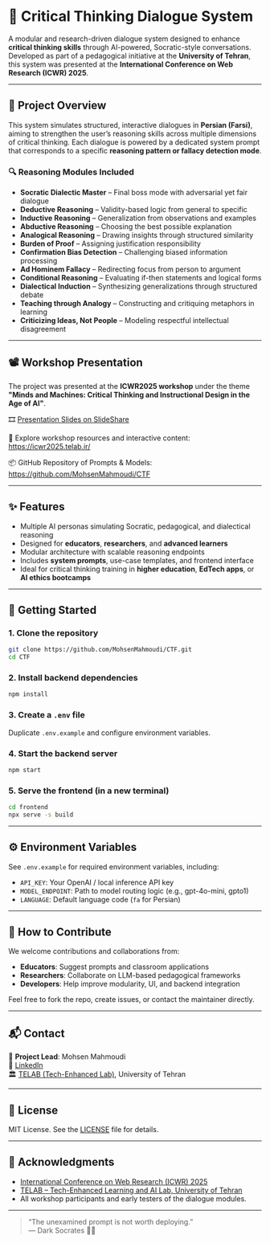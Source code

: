# 🧠 Critical Thinking Dialogue System

A modular and research-driven dialogue system designed to enhance **critical thinking skills** through AI-powered, Socratic-style conversations. Developed as part of a pedagogical initiative at the **University of Tehran**, this system was presented at the **International Conference on Web Research (ICWR) 2025**.

---

## 🎯 Project Overview

This system simulates structured, interactive dialogues in **Persian (Farsi)**, aiming to strengthen the user’s reasoning skills across multiple dimensions of critical thinking. Each dialogue is powered by a dedicated system prompt that corresponds to a specific **reasoning pattern or fallacy detection mode**.

### 🔍 Reasoning Modules Included

- **Socratic Dialectic Master** – Final boss mode with adversarial yet fair dialogue
- **Deductive Reasoning** – Validity-based logic from general to specific
- **Inductive Reasoning** – Generalization from observations and examples
- **Abductive Reasoning** – Choosing the best possible explanation
- **Analogical Reasoning** – Drawing insights through structured similarity
- **Burden of Proof** – Assigning justification responsibility
- **Confirmation Bias Detection** – Challenging biased information processing
- **Ad Hominem Fallacy** – Redirecting focus from person to argument
- **Conditional Reasoning** – Evaluating if-then statements and logical forms
- **Dialectical Induction** – Synthesizing generalizations through structured debate
- **Teaching through Analogy** – Constructing and critiquing metaphors in learning
- **Criticizing Ideas, Not People** – Modeling respectful intellectual disagreement

---

## 📽️ Workshop Presentation

The project was presented at the **ICWR2025 workshop** under the theme  
**"Minds and Machines: Critical Thinking and Instructional Design in the Age of AI"**.

🎞️ [Presentation Slides on SlideShare](https://www.slideshare.net/slideshow/ss-8674/278049125)

🔗 Explore workshop resources and interactive content:  
https://icwr2025.telab.ir/

📦 GitHub Repository of Prompts & Models:  
https://github.com/MohsenMahmoudi/CTF

---

## ✨ Features

- Multiple AI personas simulating Socratic, pedagogical, and dialectical reasoning
- Designed for **educators**, **researchers**, and **advanced learners**
- Modular architecture with scalable reasoning endpoints
- Includes **system prompts**, use-case templates, and frontend interface
- Ideal for critical thinking training in **higher education**, **EdTech apps**, or **AI ethics bootcamps**

---

## 🚀 Getting Started

### 1. Clone the repository

```bash
git clone https://github.com/MohsenMahmoudi/CTF.git
cd CTF
```

### 2. Install backend dependencies

```bash
npm install
```

### 3. Create a `.env` file

Duplicate `.env.example` and configure environment variables.

### 4. Start the backend server

```bash
npm start
```

### 5. Serve the frontend (in a new terminal)

```bash
cd frontend
npx serve -s build
```

---

## ⚙️ Environment Variables

See `.env.example` for required environment variables, including:

- `API_KEY`: Your OpenAI / local inference API key  
- `MODEL_ENDPOINT`: Path to model routing logic (e.g., gpt-4o-mini, gpto1)  
- `LANGUAGE`: Default language code (`fa` for Persian)

---

## 🤝 How to Contribute

We welcome contributions and collaborations from:

- **Educators**: Suggest prompts and classroom applications  
- **Researchers**: Collaborate on LLM-based pedagogical frameworks  
- **Developers**: Help improve modularity, UI, and backend integration  

Feel free to fork the repo, create issues, or contact the maintainer directly.

---

## 📬 Contact

👤 **Project Lead**: Mohsen Mahmoudi  
🔗 [LinkedIn](https://www.linkedin.com/in/mohsenadc/)  
🏛️ [TELAB (Tech-Enhanced Lab)](https://telab.ir), University of Tehran

---

## 📜 License

MIT License. See the [LICENSE](./LICENSE) file for details.

---

## 🙏 Acknowledgments

- [International Conference on Web Research (ICWR) 2025](https://icwr2025.telab.ir/)
- [TELAB – Tech-Enhanced Learning and AI Lab, University of Tehran](https://telab.ir)
- All workshop participants and early testers of the dialogue modules.

---

> “The unexamined prompt is not worth deploying.”  
> — Dark Socrates 🧠💥

```